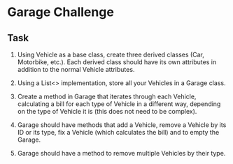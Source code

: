 # Garage Challenge
## Task
1. Using Vehicle as a base class, create three derived classes (Car, Motorbike, etc.). Each derived class should have its own attributes in addition to the normal Vehicle attributes.

2. Using a List<> implementation, store all your Vehicles in a Garage class.

3. Create a method in Garage that iterates through each Vehicle, calculating a bill for each type of Vehicle in a different way, depending on the type of Vehicle it is (this does not need to be complex).

4. Garage should have methods that add a Vehicle, remove a Vehicle by its ID or its type, fix a Vehicle (which calculates the bill) and to empty the Garage.

5. Garage should have a method to remove multiple Vehicles by their type.